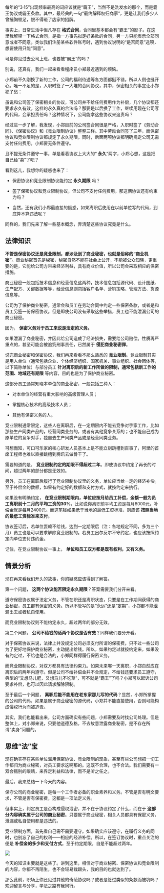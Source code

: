 每年的“3·15”出现频率最高的词应该就是“霸王”，当然不是洗发水的那个，而是霸王协议或霸王条款。其中，最经典的一句“最终解释权归商家”，更是让我们多少人曾捶胸顿足，恨不得砸了店家的招牌。

事实上，日常生活中但凡存在 **格式合同**，合同里基本都会有“霸王”的影子。在这里我解释一下格式合同，是指一方事先拟定好条款的合同，另一方只能表示全部同意或者不同意。类似我们注册某些软件账号时，遇到协议说明的“是否同意”选项，想要使用只能“同意”。

可是你见过去公司上班，也要被“霸王”的吗？

别说，还真有，我们一起来看看程序员小郑最近遇到的烦恼。

小郑前不久刚换了新的工作，公司的福利待遇等各方面都挺不错，所以人倒也挺开心。唯一不足的是，入职时签了一大堆的合同协议，其中，保密相关的事宜让小郑犯了愁：

虽说和公司签了保密相关的协议，可公司并不给任何费用作为补偿，几个协议都还要求永久有效。这样的永久真的合法吗？那要是以后换了工作，继续用现在公司写的代码，会承担责任吗？这种情况下，公司能拿这些协议来追责吗？

经过进一步了解，我发现，小郑目前的公司签合同很是严格，入职时签了《劳动合同》、《保密协议》和《竞业限制协议》整整三样。其中劳动合同签了三年，而保密协议和竞业限制协议都规定了永久期限。同时，后面两项协议都明确规定公司无需支付任何费用，小郑要无条件遵守。

且不提无条件遵守一事，单是看着协议上大大的“ **永久**”两字，小郑心想，这是把自己给“卖”了吧？

看到这儿，我想你的疑惑也来了：

- 保密协议和竞业限制协议能约定 **永久期限** 吗？

- 签了保密协议和竞业限制协议，但公司不支付任何费用，那这俩协议还有约束力吗？

- 当然，还有我们小郑最直接的疑惑，如果离职后使用在以前单位写的代码，到底算不算违法呢？


同样的，我们先来了解一些基本概念，弄清楚这些协议究竟是什么。

## 法律知识

**不管是保密协议还是竞业限制，都涉及到了商业秘密，也就是俗称的“商业机密”**。商业秘密首先是秘密，秘密自然不能在社会上公开，不能被公众知晓，更重要的是，它能给公司方带来经济利益，具有商业价值，所以公司会采取相应的保密措施。

商业秘密一般包括技术信息和经营信息这两种，技术信息包括源代码、设计图纸、生产配方、关键数据等等，经营信息则包括客户名单、营销策略、管理方法、货源信息等。

公司为了保护商业秘密，通常会和员工在劳动合同中约定一些保密条款，或者是和员工另签一份保密协议。但是即使公司没有采取这些举措，员工也不能泄漏公司的商业秘密。

因为， **保密义务对于员工来说是法定的义务。**

如果泄漏了商业秘密，并因此给公司造成了经济损失，需要给公司赔偿。性质再严重点的，甚至可能会被追究刑事责任，已然属于 **侵犯商业秘密罪**。

说完商业秘密和保密协议，我们再来看看不那么熟悉的 **竞业限制**。竞业限制其实是用人单位（通常包括企业、个体经济组织、国家机关、事业组织、社会团体等，以下简称单位）与部分员工 **针对离职后的新工作所做的限制，通常包括新工作的范围、地域还有期限** 等内容，目的也是为了保护商业秘密。

这部分员工通常知晓本单位的商业秘密，一般包括三种人：

- 对本单位的经营有重大影响的高级管理人员；

- 掌握核心技术的高级技术人员；

- 其他有保密义务的人。


竞业限制通常限定，这些人在离职后，在一定期限内不能去竞争对手家工作，比如那些生产同类产品的，经营同类业务的，或者有其他竞争关系的；也不能自己成为原单位的竞争对手，独自去生产同类产品或是经营同类业务。

可想而知，可口可乐家的核心研发人员基本上是不能立刻跳槽到百事了，阿里的首席工程师也难以直接跳槽到腾讯去做骨干了。

需要知道的是， **竞业限制约定的期限不得超过二年**。即使协议中约定了再长的时间，超过两年的部分都是无效的。

另外，员工在离职后履行了竞业限制协议里的义务，单位应当给一定的经济补偿。至于补偿金的数额，如果有约定好的数额和支付方式，就按约定来执行。

如果没有明确约定， **在竞业限制期限内，单位应按月给员工补偿，金额一般为员工离职前十二月的平均工资的30%**，比如说你离职前平均工资是每月8000元，补偿金就是每月2400元。而这笔钱如果低于当地的最低工资标准，则应该 **按照当地的最低工资标准来支付**。

协议签订后，若单位耍赖不给钱，达到一定期限后（注：各地规定不同，多为三个月）员工也是可以要求解除竞业限制的。若员工出尔反尔不守约定，也应该按照约定向单位支付违约金。

记住，在竞业限制协议一事上， **单位和员工双方都是既有权利，又有义务。**

## 情景分析

现在再来看我们开头的故事，你的疑惑应该得到了解答。

第一个问题， **这两个协议能否限定永久期限**？答案需要我们分开来看。

遵守保密协议属于法定义务，不管在职还是离职状态，只要是在工作期间获得的商业秘密，员工都有保密的义务。所以不管写的是“永远”还是“定期”，小郑都不能泄漏出去或者私自使用。

而竞业限制协议则不能约定永久，超过两年的部分无效。

第二个问题， **公司不给钱的话两个协议是否有效**？同样我们要分开看。

对于保密协议来说，法律上并没规定公司必须支付所谓的保密费，只不过一些公司为了更好地保护商业秘密，主动提出给钱。所以，如果约定过就按约定来，如果没有约定过，不给也是合法的，小郑同样得履行保密义务。

而竞业限制协议，对双方都具有法律约束力。如果未来哪一天离职，小郑自然应在离职后的两年内遵守。但是公司不给补偿金并不合规定，不给钱还要求员工遵守，典型的“又想马儿肥，又想马儿不吃草”，可不就是“霸王”了吗？小郑可以起诉公司要求补偿，也可以因此请求解除限制。

至于最后一个问题， **离职后能不能用在老东家那儿写的代码**？显然，小郑所掌握的公司的代码，如果是属于商业秘密的源代码，小郑并不能直接使用，否则可能构成侵权行为而被追责。

其实，我们也能看出来，公司方面确实有些问题，小郑需要及时找公司处理。但是整体上，对小郑来说，只要他道德及格，不去故意泄露商业秘密，是不存在所谓“卖身”问题的。

## 思维“法”宝

现在确实存在某些单位滥用保密协议、竞业限制的现象，甚至有些公司想把一切工作都归为商业秘密，对员工要求这啊那的。这既不合理，也不合法。我们需要有一双会甄别的眼睛，来界定利益和法律，而不是听之任之。

最后，我来总结一下今天的内容。

保守公司的商业秘密，是每一个工作者必备的职业素养和义务。不管是否有明文要求，不管是否有保密费，这都是一项法定义务。

但事实上，判定员工是否构成侵权泄密，并不在于协议约定了什么，而在于 **这部分内容确实属于公司的商业秘密**。只要属于商业秘密，相关人员都具有保密义务，泄漏或私自使用都是违法的。

竞业限制方面，首先看自己需不需要遵守。如果确实应该遵守，在履行义务的同时，也别忘了自己的权利——相应的经济补偿。所以，在签订协议时，重点关注的便是 **补偿金的多少和支付方式**。至于约定期限，自是不能超过两年。

![](https://static001.geekbang.org/resource/image/32/cd/32ead83f0ac14ff9ea6771ea939626cd.jpg?wh=1142*885)

今天的知识主要就是这些了。讲到这里，相信对于商业秘密、保密协议和竞业限制的内容，你都不再陌生，也不会轻易栽跟头，我的目的也就达到了。

那么此前，职场上你还见过其他的奇葩协议吗？或者是签过类似的条款而被坑吗？欢迎留言与分享，学法之路有我同行。